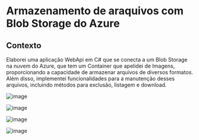 # Armazenamento de araquivos com Blob Storage do Azure

## Contexto
Elaborei uma aplicação WebApi em C# que se conecta a um Blob Storage na nuvem do Azure, que tem um Container que apelidei de Imagens, proporcionando a capacidade de armazenar arquivos de diversos formatos. Além disso, implementei funcionalidades para a manutenção desses arquivos, incluindo métodos para exclusão, listagem e download.

![image](https://github.com/cintra1/Blob-Storage-Azure/assets/101955322/878a8ee7-9b45-4624-97a2-9c02e28cdf0b)

![image](https://github.com/cintra1/Blob-Storage-Azure/assets/101955322/5de33b69-7f52-42c2-9bad-50aa61e419ac)

![image](https://github.com/cintra1/Blob-Storage-Azure/assets/101955322/02680dcb-cc30-4a53-b511-02215ef83aa8)

![image](https://github.com/cintra1/Blob-Storage-Azure/assets/101955322/989c0597-44c4-4ae6-8f48-40a3d1b9b3db)
